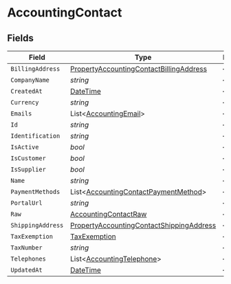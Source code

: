 # AccountingContact


## Fields

| Field                                                                                                           | Type                                                                                                            | Required                                                                                                        | Description                                                                                                     |
| --------------------------------------------------------------------------------------------------------------- | --------------------------------------------------------------------------------------------------------------- | --------------------------------------------------------------------------------------------------------------- | --------------------------------------------------------------------------------------------------------------- |
| `BillingAddress`                                                                                                | [PropertyAccountingContactBillingAddress](../../Models/Components/PropertyAccountingContactBillingAddress.md)   | :heavy_minus_sign:                                                                                              | N/A                                                                                                             |
| `CompanyName`                                                                                                   | *string*                                                                                                        | :heavy_minus_sign:                                                                                              | N/A                                                                                                             |
| `CreatedAt`                                                                                                     | [DateTime](https://learn.microsoft.com/en-us/dotnet/api/system.datetime?view=net-5.0)                           | :heavy_minus_sign:                                                                                              | N/A                                                                                                             |
| `Currency`                                                                                                      | *string*                                                                                                        | :heavy_minus_sign:                                                                                              | N/A                                                                                                             |
| `Emails`                                                                                                        | List<[AccountingEmail](../../Models/Components/AccountingEmail.md)>                                             | :heavy_minus_sign:                                                                                              | N/A                                                                                                             |
| `Id`                                                                                                            | *string*                                                                                                        | :heavy_minus_sign:                                                                                              | N/A                                                                                                             |
| `Identification`                                                                                                | *string*                                                                                                        | :heavy_minus_sign:                                                                                              | N/A                                                                                                             |
| `IsActive`                                                                                                      | *bool*                                                                                                          | :heavy_minus_sign:                                                                                              | N/A                                                                                                             |
| `IsCustomer`                                                                                                    | *bool*                                                                                                          | :heavy_minus_sign:                                                                                              | N/A                                                                                                             |
| `IsSupplier`                                                                                                    | *bool*                                                                                                          | :heavy_minus_sign:                                                                                              | N/A                                                                                                             |
| `Name`                                                                                                          | *string*                                                                                                        | :heavy_minus_sign:                                                                                              | N/A                                                                                                             |
| `PaymentMethods`                                                                                                | List<[AccountingContactPaymentMethod](../../Models/Components/AccountingContactPaymentMethod.md)>               | :heavy_minus_sign:                                                                                              | N/A                                                                                                             |
| `PortalUrl`                                                                                                     | *string*                                                                                                        | :heavy_minus_sign:                                                                                              | N/A                                                                                                             |
| `Raw`                                                                                                           | [AccountingContactRaw](../../Models/Components/AccountingContactRaw.md)                                         | :heavy_minus_sign:                                                                                              | N/A                                                                                                             |
| `ShippingAddress`                                                                                               | [PropertyAccountingContactShippingAddress](../../Models/Components/PropertyAccountingContactShippingAddress.md) | :heavy_minus_sign:                                                                                              | N/A                                                                                                             |
| `TaxExemption`                                                                                                  | [TaxExemption](../../Models/Components/TaxExemption.md)                                                         | :heavy_minus_sign:                                                                                              | N/A                                                                                                             |
| `TaxNumber`                                                                                                     | *string*                                                                                                        | :heavy_minus_sign:                                                                                              | N/A                                                                                                             |
| `Telephones`                                                                                                    | List<[AccountingTelephone](../../Models/Components/AccountingTelephone.md)>                                     | :heavy_minus_sign:                                                                                              | N/A                                                                                                             |
| `UpdatedAt`                                                                                                     | [DateTime](https://learn.microsoft.com/en-us/dotnet/api/system.datetime?view=net-5.0)                           | :heavy_minus_sign:                                                                                              | N/A                                                                                                             |